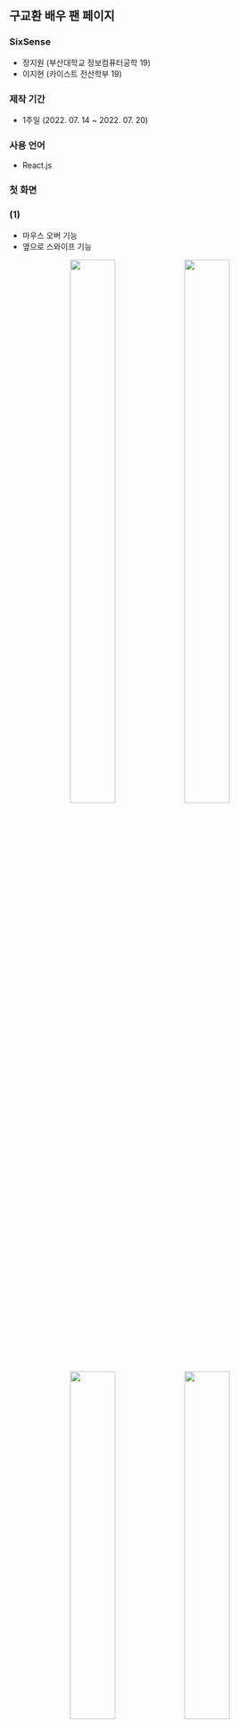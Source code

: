 ## 구교환 배우 팬 페이지
### SixSense 
 - 장지원 (부산대학교 정보컴퓨터공학 19)
 - 이지현 (카이스트 전산학부 19)
 
 ### 제작 기간
  - 1주일 (2022. 07. 14 ~ 2022. 07. 20)
 
 ### 사용 언어
  - React.js 
  
  
 ### 첫 화면  
 ### (1)
 - 마우스 오버 기능
 - 옆으로 스와이프 기능
 <p align="center">
  <img src="https://user-images.githubusercontent.com/83392219/202186600-15a19359-41d0-4038-9fdf-c36e38204815.jpg" width="40%" height="50%">
  <img src="https://user-images.githubusercontent.com/83392219/202186870-78d38409-b6f3-4a10-9e1e-f41c920a6f5a.jpg" width="40%" height="50%">  
 </p>
 
 </br>
 
  <p align="center">
  <img src="https://user-images.githubusercontent.com/83392219/202187659-bfd94873-10e7-4a8b-a980-ff669553f16e.jpg" width="40%" height="40%">
  <img src="https://user-images.githubusercontent.com/83392219/202188133-29567c90-6c05-4f0c-9e76-7a59d6eedb29.jpg" width="40%" height="40%">
 </p>
 
### (2)
- 버튼 클릭 시 영화 정보 및 사진 보기 가능
<p align="center">
  <img src="https://user-images.githubusercontent.com/83392219/202187296-3f95a12c-f0f9-4de1-9bf6-6d5d9e859168.jpg" width="50%" height="50%">
</p>

</br>

### (3)
- 사진 Zoom In/Out + 스크롤 기능
- 사진 창 이동 기능
<p align="center">
  <img src="https://user-images.githubusercontent.com/83392219/202188625-6c76fd5c-e8f7-4143-b2d7-efb07eb7750c.jpg" width="40%" height="50%">
  <img src="https://user-images.githubusercontent.com/83392219/202188973-bab6c872-78a0-4bbb-b627-ce7aef59628f.jpg" width="40%" height="50%">
</p>

</br>

### (4) 
- 동적인 이미지 및 글자 (날아오는 기능)
- 클릭 시 발로 유튜브 영상으로 이동
<p align="center">
  <img src="https://user-images.githubusercontent.com/83392219/202189254-bacd12aa-6a4a-493b-be81-04d0e69c93c0.jpg" width="40%" height="50%">
  <img src="https://user-images.githubusercontent.com/83392219/202189452-32f6777d-e298-4a26-8c7c-8548c73942c0.jpg" width="40%" height="50%">
  <img src="https://user-images.githubusercontent.com/83392219/202189513-45093fc8-a836-44d3-887e-23e523b58b7d.jpg" width="40%" height="50%">
</p>

### (5)
- 양 옆 스와이프 기능
- 그림자 효과
- 카드처럼 스택으로 사진 쌓은 것처럼 보이기
<p align="center">
  <img src="https://user-images.githubusercontent.com/83392219/202190091-c9e70062-b9d7-4f87-acbc-6259b2c5fe23.jpg" width="40%" height="50%">
  <img src="https://user-images.githubusercontent.com/83392219/202190308-d7bf67a1-6762-4362-a68e-751e80c712ea.jpg" width="40%" height="50%">
  <img src="https://user-images.githubusercontent.com/83392219/202190386-1fd1b02e-25e7-44ff-a2af-1bd6448bd298.jpg" width="40%" height="50%">
</p>

### (6) 
- 로그인 연동
- 로그인 창
<p align="center">
  <img src="https://user-images.githubusercontent.com/83392219/202190438-85c5bab5-cd82-4d1e-8939-70270d95abaa.jpg" width="40%" height="50%">
</p>
